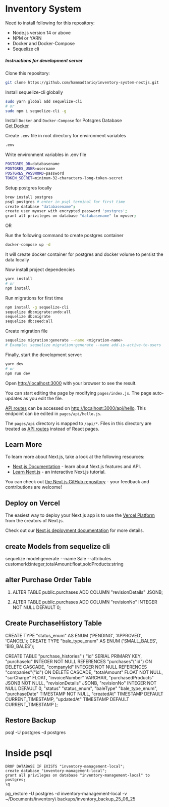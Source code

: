 # Inventory System

Need to install following for this repository:

- Node.js version 14 or above
- NPM or YARN
- Docker and Docker-Compose
- Sequelize cli

##### Instructions for development server

Clone this repository:

```sh
git clone https://github.com/hammadtariq/inventory-system-nextjs.git
```

Install sequelize-cli globally

```sh
sudo yarn global add sequelize-cli
# or
sudo npm i sequelize-cli -g
```

Install `Docker` and `Docker-Compose` for Potsgres Database\
[Get Docker](https://docs.docker.com/get-docker/)

Create `.env` file in root directory for environment variables

```sh
.env
```

Write environment variables in .env file

```sh
POSTGRES_DB=databasename
POSTGRES_USER=username
POSTGRES_PASSWORD=password
TOKEN_SECRET=minimum-32-characters-long-token-secret
```

Setup postgres locally

```sh
brew install postgres
psql postgres # enter in psql terminal for first time
create database "databasename";
create user myuser with encrypted password 'postgres';
grant all privileges on database "databasename" to myuser;
```

OR

Run the following command to create postgres container

```sh
docker-compose up -d
```

It will create docker container for postgres and docker volume to persist the data locally

Now install project dependencies

```sh
yarn install
# or
npm install
```

Run migrations for first time

```sh
npm install -g sequelize-cli
sequelize db:migrate:undo:all
sequelize db:migrate
sequelize db:seed:all
```

Create migration file

```sh
sequelize migration:generate --name <migration-name>
# Example: sequelize migration:generate --name add-is-active-to-users
```

Finally, start the development server:

```sh
yarn dev
# or
npm run dev
```

Open [http://localhost:3000](http://localhost:3000) with your browser to see the result.

You can start editing the page by modifying `pages/index.js`. The page auto-updates as you edit the file.

[API routes](https://nextjs.org/docs/api-routes/introduction) can be accessed on [http://localhost:3000/api/hello](http://localhost:3000/api/hello). This endpoint can be edited in `pages/api/hello.js`.

The `pages/api` directory is mapped to `/api/*`. Files in this directory are treated as [API routes](https://nextjs.org/docs/api-routes/introduction) instead of React pages.

## Learn More

To learn more about Next.js, take a look at the following resources:

- [Next.js Documentation](https://nextjs.org/docs) - learn about Next.js features and API.
- [Learn Next.js](https://nextjs.org/learn) - an interactive Next.js tutorial.

You can check out [the Next.js GitHub repository](https://github.com/vercel/next.js/) - your feedback and contributions are welcome!

## Deploy on Vercel

The easiest way to deploy your Next.js app is to use the [Vercel Platform](https://vercel.com/new?utm_medium=default-template&filter=next.js&utm_source=create-next-app&utm_campaign=create-next-app-readme) from the creators of Next.js.

Check out our [Next.js deployment documentation](https://nextjs.org/docs/deployment) for more details.

## create Models from sequelize cli

sequelize model:generate --name Sale --attributes customerId:integer,totalAmount:float,soldProducts:string

## alter Purchase Order Table

1. ALTER TABLE public.purchases
   ADD COLUMN "revisionDetails" JSONB;

2. ALTER TABLE public.purchases
   ADD COLUMN "revisionNo" INTEGER NOT NULL DEFAULT 0;

## Create PurchaseHistory Table

CREATE TYPE "status_enum" AS ENUM ('PENDING', 'APPROVED', 'CANCEL');
CREATE TYPE "bale_type_enum" AS ENUM ('SMALL_BALES', 'BIG_BALES');

CREATE TABLE "purchase_histories" (
"id" SERIAL PRIMARY KEY,
"purchaseId" INTEGER NOT NULL REFERENCES "purchases"("id") ON DELETE CASCADE,
"companyId" INTEGER NOT NULL REFERENCES "companies"("id") ON DELETE CASCADE,
"totalAmount" FLOAT NOT NULL,
"surCharge" FLOAT,
"invoiceNumber" VARCHAR,
"purchasedProducts" JSONB NOT NULL,
"revisionDetails" JSONB,
"revisionNo" INTEGER NOT NULL DEFAULT 0,
"status" "status_enum",
"baleType" "bale_type_enum",
"purchaseDate" TIMESTAMP NOT NULL,
"createdAt" TIMESTAMP DEFAULT CURRENT_TIMESTAMP,
"updatedAt" TIMESTAMP DEFAULT CURRENT_TIMESTAMP
);

## Restore Backup

psql -U postgres -d postgres

# Inside psql

```
DROP DATABASE IF EXISTS "inventory-management-local";
create database "inventory-management-local";
grant all privileges on database "inventory-management-local" to postgres;
\q
```

pg_restore -U postgres -d inventory-management-local -v ~/Documents/inventory\ backups/inventory_backup_25_06_25
